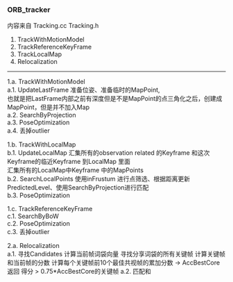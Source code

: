 <!--
 * @Author: Liu Weilong
 * @Date: 2021-01-28 11:14:38
 * @LastEditors: Liu Weilong 
 * @LastEditTime: 2021-01-28 14:05:54
 * @FilePath: /3rd-test-learning/31. orb_slam_related/doc/ORB_tracker.md
 * @Description: 
-->

### ORB_tracker 
内容来自 Tracking.cc Tracking.h 
1. TrackWithMotionModel
2. TrackReferenceKeyFrame
3. TrackLocalMap
4. Relocalization

-----
1.a. TrackWithMotionModel<br> 
a.1. UpdateLastFrame 准备位姿、准备临时的MapPoint,<br>
     也就是把LastFrame内部之前有深度但是不是MapPoint的点三角化之后，创建成MapPoint，但是并不加入Map<br>
a.2. SearchByProjection <br>
a.3. PoseOptimization<br> 
a.4. 丢掉outlier<br>

1.b. TrackWithLocalMap<br>
b.1. UpdateLocalMap 汇集所有的observation related 的Keyframe 和这次Keyframe的临近Keyframe 到LocalMap 里面<br>
                    汇集所有的LocalMap中Keyframe 中的MapPoints<br>
b.2. SearchLocalPoints 使用inFrustum 进行点筛选、根据距离更新PredictedLevel、使用SearchByProjection进行匹配<br>
b.3. PoseOptimization<br> 

1.c. TrackReferenceKeyFrame<br>
c.1. SearchByBoW<br>
c.2. PoseOptimization<br>
c.3. 丢掉outlier<br>

2.a. Relocalization<br>
a.1. 寻找Candidates
     计算当前帧词袋向量
     寻找分享词袋的所有关键帧
     计算关键帧和当前帧的分数
     计算每个关键帧前10个最佳共视帧的累加分数 -> AccBestCore
     返回 得分 > 0.75*AccBestCore的关键帧
a.2. 匹配和